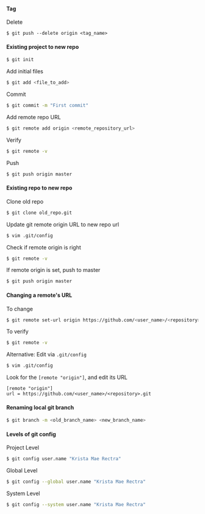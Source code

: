 #### Tag
Delete
```
$ git push --delete origin <tag_name>
```

#### Existing project to new repo
```bash
$ git init
```
Add initial files
```bash
$ git add <file_to_add>
```
Commit
```bash
$ git commit -m "First commit"
```
Add remote repo URL
```bash
$ git remote add origin <remote_repository_url>
```
Verify
```bash
$ git remote -v
```
Push
```bash
$ git push origin master
```

#### Existing repo to new repo
Clone old repo
```bash
$ git clone old_repo.git
```
Update git remote origin URL to new repo url
```bash
$ vim .git/config
```
Check if remote origin is right
```bash
$ git remote -v
```
If remote origin is set, push to master
```bash
$ git push origin master
```

#### Changing a remote's URL
To change
```bash
$ git remote set-url origin https://github.com/<user_name>/<repository>.git
```
To verify
```bash
$ git remote -v
```
Alternative:
Edit via `.git/config`
```bash
$ vim .git/config
```
Look for the `[remote "origin"]`, and edit its URL
```
[remote "origin"]
url = https://github.com/<user_name>/<repository>.git
```


#### Renaming local git branch
```bash
$ git branch -m <old_branch_name> <new_branch_name>
```

#### Levels of git config
Project Level
```bash
$ git config user.name "Krista Mae Rectra" 
```
Global Level
```bash
$ git config --global user.name "Krista Mae Rectra"
```
System Level
```bash
$ git config --system user.name "Krista Mae Rectra" 
```
